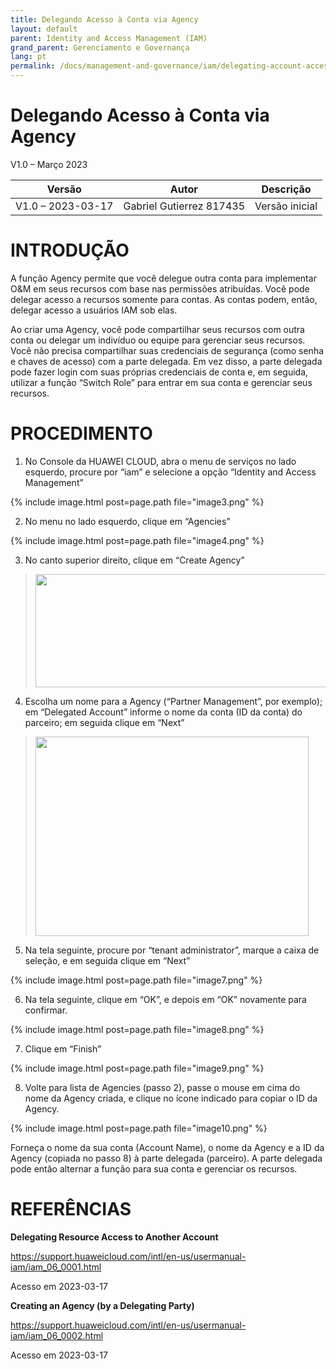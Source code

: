 ```yaml
---
title: Delegando Acesso à Conta via Agency
layout: default
parent: Identity and Access Management (IAM)
grand_parent: Gerenciamento e Governança
lang: pt
permalink: /docs/management-and-governance/iam/delegating-account-access-agency
---
```


# Delegando Acesso à Conta via Agency

V1.0 – Março 2023

| **Versão**        | **Autor**                | **Descrição**  |
|-------------------|--------------------------|----------------|
| V1.0 – 2023-03-17 | Gabriel Gutierrez 817435 | Versão inicial |

# INTRODUÇÃO

A função Agency permite que você delegue outra conta para implementar
O&M em seus recursos com base nas permissões atribuídas. Você pode
delegar acesso a recursos somente para contas. As contas podem, então,
delegar acesso a usuários IAM sob elas.

Ao criar uma Agency, você pode compartilhar seus recursos com outra
conta ou delegar um indivíduo ou equipe para gerenciar seus recursos.
Você não precisa compartilhar suas credenciais de segurança (como senha
e chaves de acesso) com a parte delegada. Em vez disso, a parte delegada
pode fazer login com suas próprias credenciais de conta e, em seguida,
utilizar a função “Switch Role” para entrar em sua conta e gerenciar
seus recursos.

# PROCEDIMENTO

1.  No Console da HUAWEI CLOUD, abra o menu de serviços no lado
    esquerdo, procure por “iam” e selecione a opção “Identity and Access
    Management”

{% include image.html post=page.path file="image3.png" %}

2.  No menu no lado esquerdo, clique em “Agencies”

{% include image.html post=page.path file="image4.png" %}

3.  No canto superior direito, clique em “Create Agency”

> <img
> src="/huaweicloud-knowledge-base/assets/images/management-and-governance/iam/delegating-account-access-agency/image5.png"
> style="width:6.26806in;height:1.88819in" />

4.  Escolha um nome para a Agency (“Partner Management”, por exemplo);
    em “Delegated Account” informe o nome da conta (ID da conta) do
    parceiro; em seguida clique em “Next”

> <img
> src="/huaweicloud-knowledge-base/assets/images/management-and-governance/iam/delegating-account-access-agency/image6.png"
> style="width:4.55746in;height:3.3209in" />

5.  Na tela seguinte, procure por “tenant administrator”, marque a caixa
    de seleção, e em seguida clique em “Next”

{% include image.html post=page.path file="image7.png" %}

6.  Na tela seguinte, clique em “OK”, e depois em “OK” novamente para
    confirmar.

{% include image.html post=page.path file="image8.png" %}

7.  Clique em “Finish”

{% include image.html post=page.path file="image9.png" %}

8.  Volte para lista de Agencies (passo 2), passe o mouse em cima do
    nome da Agency criada, e clique no ícone indicado para copiar o ID
    da Agency.

{% include image.html post=page.path file="image10.png" %}

Forneça o nome da sua conta (Account Name), o nome da Agency e a ID da
Agency (copiada no passo 8) à parte delegada (parceiro). A parte
delegada pode então alternar a função para sua conta e gerenciar os
recursos.

# REFERÊNCIAS

**Delegating Resource Access to Another Account**

<https://support.huaweicloud.com/intl/en-us/usermanual-iam/iam_06_0001.html>

Acesso em 2023-03-17

**Creating an Agency (by a Delegating Party)**

<https://support.huaweicloud.com/intl/en-us/usermanual-iam/iam_06_0002.html>

Acesso em 2023-03-17
